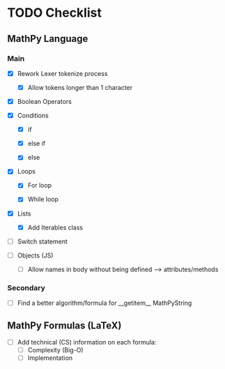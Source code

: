 # TODO Checklist

## MathPy Language


### Main

- [x] Rework Lexer tokenize process
	- [x] Allow tokens longer than 1 character


- [x] Boolean Operators


- [x] Conditions
	- [x] if
	- [x] else if
	- [x] else


- [x] Loops
	- [x] For loop
	- [x] While loop


- [x] Lists
	- [x] Add Iterables class


- [ ] Switch statement


- [ ] Objects (JS)
	- [ ] Allow names in body without being defined --> attributes/methods


### Secondary
- [ ] Find a better algorithm/formula for \_\_getitem\_\_ MathPyString


## MathPy Formulas (LaTeX)

- [ ] Add technical (CS) information on each formula:
	- [ ] Complexity (Big-O)
	- [ ] Implementation
